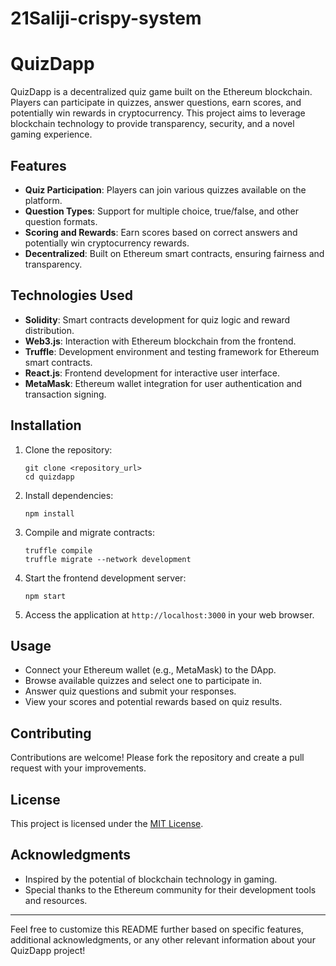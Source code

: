 # 21Saliji-crispy-system
# QuizDapp

QuizDapp is a decentralized quiz game built on the Ethereum blockchain. Players can participate in quizzes, answer questions, earn scores, and potentially win rewards in cryptocurrency. This project aims to leverage blockchain technology to provide transparency, security, and a novel gaming experience.

## Features

- **Quiz Participation**: Players can join various quizzes available on the platform.
- **Question Types**: Support for multiple choice, true/false, and other question formats.
- **Scoring and Rewards**: Earn scores based on correct answers and potentially win cryptocurrency rewards.
- **Decentralized**: Built on Ethereum smart contracts, ensuring fairness and transparency.

## Technologies Used

- **Solidity**: Smart contracts development for quiz logic and reward distribution.
- **Web3.js**: Interaction with Ethereum blockchain from the frontend.
- **Truffle**: Development environment and testing framework for Ethereum smart contracts.
- **React.js**: Frontend development for interactive user interface.
- **MetaMask**: Ethereum wallet integration for user authentication and transaction signing.

## Installation

1. Clone the repository:
   ```
   git clone <repository_url>
   cd quizdapp
   ```

2. Install dependencies:
   ```
   npm install
   ```

3. Compile and migrate contracts:
   ```
   truffle compile
   truffle migrate --network development
   ```

4. Start the frontend development server:
   ```
   npm start
   ```

5. Access the application at `http://localhost:3000` in your web browser.

## Usage

- Connect your Ethereum wallet (e.g., MetaMask) to the DApp.
- Browse available quizzes and select one to participate in.
- Answer quiz questions and submit your responses.
- View your scores and potential rewards based on quiz results.

## Contributing

Contributions are welcome! Please fork the repository and create a pull request with your improvements.

## License

This project is licensed under the [MIT License](LICENSE).

## Acknowledgments

- Inspired by the potential of blockchain technology in gaming.
- Special thanks to the Ethereum community for their development tools and resources.

---

Feel free to customize this README further based on specific features, additional acknowledgments, or any other relevant information about your QuizDapp project!
